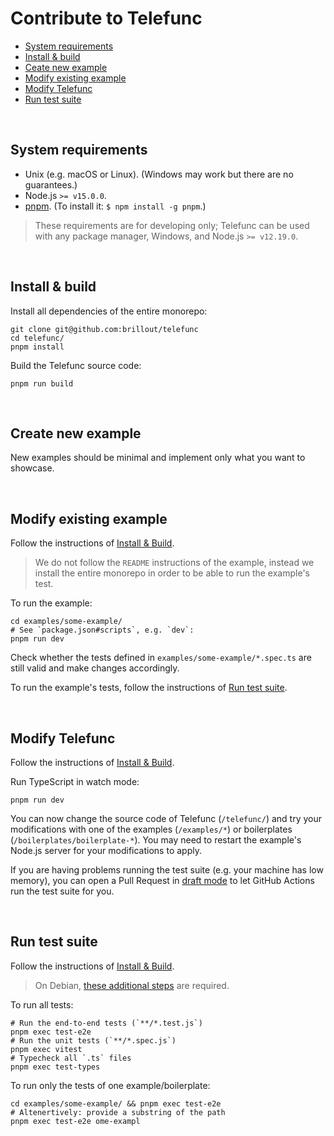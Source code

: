 # Contribute to Telefunc

- [System requirements](#system-requirements)
- [Install & build](#install--build)
- [Ceate new example](#create-new-example)
- [Modify existing example](#modify-existing-example)
- [Modify Telefunc](#modify-telefunc)
- [Run test suite](#run-test-suite)

<br/>

## System requirements

- Unix (e.g. macOS or Linux). (Windows may work but there are no guarantees.)
- Node.js `>= v15.0.0`.
- [pnpm](https://pnpm.io/). (To install it: `$ npm install -g pnpm`.)

> These requirements are for developing only; Telefunc can be used with any package manager, Windows, and Node.js `>= v12.19.0`.

<br/>

## Install & build

Install all dependencies of the entire monorepo:

```shell
git clone git@github.com:brillout/telefunc
cd telefunc/
pnpm install
```

Build the Telefunc source code:

```shell
pnpm run build
```

<br/>

## Create new example

New examples should be minimal and implement only what you want to showcase.

<br/>

## Modify existing example

Follow the instructions of [Install & Build](#install--build).

> We do not follow the `README` instructions of the example, instead we install the entire monorepo in order to be able to run the example's test.

To run the example:

```shell
cd examples/some-example/
# See `package.json#scripts`, e.g. `dev`:
pnpm run dev
```

Check whether the tests defined in `examples/some-example/*.spec.ts` are still valid and make changes accordingly.

To run the example's tests, follow the instructions of [Run test suite](#run-test-suite).

<br/>

## Modify Telefunc

Follow the instructions of [Install & Build](#install--build).

Run TypeScript in watch mode:

```shell
pnpm run dev
```

You can now change the source code of Telefunc (`/telefunc/`) and try your modifications with one of the examples (`/examples/*`) or boilerplates (`/boilerplates/boilerplate-*`).
You may need to restart the example's Node.js server for your modifications to apply.

If you are having problems running the test suite (e.g. your machine has low memory),
you can open a Pull Request in
[draft mode](https://docs.github.com/en/github/collaborating-with-pull-requests/proposing-changes-to-your-work-with-pull-requests/changing-the-stage-of-a-pull-request#converting-a-pull-request-to-a-draft)
to let GitHub Actions run the test suite for you.

<br/>

## Run test suite

Follow the instructions of [Install & Build](#install--build).

> On Debian, [these additional steps](https://github.com/brillout/vite-plugin-ssr/issues/283#issuecomment-1072974554) are required.

To run all tests:

```shell
# Run the end-to-end tests (`**/*.test.js`)
pnpm exec test-e2e
# Run the unit tests (`**/*.spec.js`)
pnpm exec vitest
# Typecheck all `.ts` files
pnpm exec test-types
```

To run only the tests of one example/boilerplate:

```shell
cd examples/some-example/ && pnpm exec test-e2e
# Altenertively: provide a substring of the path
pnpm exec test-e2e ome-exampl
```
